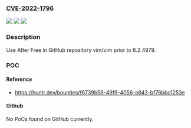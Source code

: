 ### [CVE-2022-1796](https://cve.mitre.org/cgi-bin/cvename.cgi?name=CVE-2022-1796)
![](https://img.shields.io/static/v1?label=Product&message=vim%2Fvim&color=blue)
![](https://img.shields.io/static/v1?label=Version&message=n%2Fa&color=blue)
![](https://img.shields.io/static/v1?label=Vulnerability&message=CWE-416%20Use%20After%20Free&color=brighgreen)

### Description

Use After Free in GitHub repository vim/vim prior to 8.2.4979.

### POC

#### Reference
- https://huntr.dev/bounties/f6739b58-49f9-4056-a843-bf76bbc1253e

#### Github
No PoCs found on GitHub currently.

